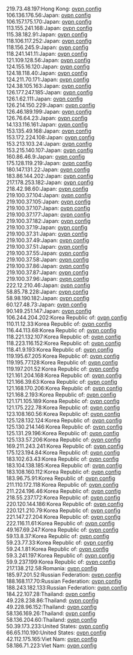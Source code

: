 219.73.48.197:Hong Kong: [ovpn config](vpn/219_73_48_197.ovpn)  
106.136.176.56:Japan: [ovpn config](vpn/106_136_176_56.ovpn)  
106.157.175.170:Japan: [ovpn config](vpn/106_157_175_170.ovpn)  
113.155.241.168:Japan: [ovpn config](vpn/113_155_241_168.ovpn)  
115.38.182.91:Japan: [ovpn config](vpn/115_38_182_91.ovpn)  
118.106.117.252:Japan: [ovpn config](vpn/118_106_117_252.ovpn)  
118.156.245.9:Japan: [ovpn config](vpn/118_156_245_9.ovpn)  
118.241.141.11:Japan: [ovpn config](vpn/118_241_141_11.ovpn)  
121.109.128.56:Japan: [ovpn config](vpn/121_109_128_56.ovpn)  
124.155.16.120:Japan: [ovpn config](vpn/124_155_16_120.ovpn)  
124.18.118.40:Japan: [ovpn config](vpn/124_18_118_40.ovpn)  
124.211.70.171:Japan: [ovpn config](vpn/124_211_70_171.ovpn)  
124.38.105.163:Japan: [ovpn config](vpn/124_38_105_163.ovpn)  
126.177.247.185:Japan: [ovpn config](vpn/126_177_247_185.ovpn)  
126.1.62.111:Japan: [ovpn config](vpn/126_1_62_111.ovpn)  
126.214.150.229:Japan: [ovpn config](vpn/126_214_150_229.ovpn)  
126.46.189.199:Japan: [ovpn config](vpn/126_46_189_199.ovpn)  
126.76.64.23:Japan: [ovpn config](vpn/126_76_64_23.ovpn)  
14.133.116.161:Japan: [ovpn config](vpn/14_133_116_161.ovpn)  
153.135.49.168:Japan: [ovpn config](vpn/153_135_49_168.ovpn)  
153.172.224.108:Japan: [ovpn config](vpn/153_172_224_108.ovpn)  
153.213.103.24:Japan: [ovpn config](vpn/153_213_103_24.ovpn)  
153.215.140.107:Japan: [ovpn config](vpn/153_215_140_107.ovpn)  
160.86.46.9:Japan: [ovpn config](vpn/160_86_46_9.ovpn)  
175.128.119.219:Japan: [ovpn config](vpn/175_128_119_219.ovpn)  
180.147.131.22:Japan: [ovpn config](vpn/180_147_131_22.ovpn)  
183.86.144.202:Japan: [ovpn config](vpn/183_86_144_202.ovpn)  
217.178.253.182:Japan: [ovpn config](vpn/217_178_253_182.ovpn)  
218.42.98.60:Japan: [ovpn config](vpn/218_42_98_60.ovpn)  
219.100.37.104:Japan: [ovpn config](vpn/219_100_37_104.ovpn)  
219.100.37.105:Japan: [ovpn config](vpn/219_100_37_105.ovpn)  
219.100.37.107:Japan: [ovpn config](vpn/219_100_37_107.ovpn)  
219.100.37.177:Japan: [ovpn config](vpn/219_100_37_177.ovpn)  
219.100.37.182:Japan: [ovpn config](vpn/219_100_37_182.ovpn)  
219.100.37.19:Japan: [ovpn config](vpn/219_100_37_19.ovpn)  
219.100.37.31:Japan: [ovpn config](vpn/219_100_37_31.ovpn)  
219.100.37.49:Japan: [ovpn config](vpn/219_100_37_49.ovpn)  
219.100.37.51:Japan: [ovpn config](vpn/219_100_37_51.ovpn)  
219.100.37.55:Japan: [ovpn config](vpn/219_100_37_55.ovpn)  
219.100.37.58:Japan: [ovpn config](vpn/219_100_37_58.ovpn)  
219.100.37.86:Japan: [ovpn config](vpn/219_100_37_86.ovpn)  
219.100.37.87:Japan: [ovpn config](vpn/219_100_37_87.ovpn)  
219.100.37.96:Japan: [ovpn config](vpn/219_100_37_96.ovpn)  
222.12.210.46:Japan: [ovpn config](vpn/222_12_210_46.ovpn)  
58.85.78.228:Japan: [ovpn config](vpn/58_85_78_228.ovpn)  
58.98.190.182:Japan: [ovpn config](vpn/58_98_190_182.ovpn)  
60.127.48.73:Japan: [ovpn config](vpn/60_127_48_73.ovpn)  
90.149.251.147:Japan: [ovpn config](vpn/90_149_251_147.ovpn)  
106.244.204.202:Korea Republic of: [ovpn config](vpn/106_244_204_202.ovpn)  
110.11.12.33:Korea Republic of: [ovpn config](vpn/110_11_12_33.ovpn)  
116.44.113.68:Korea Republic of: [ovpn config](vpn/116_44_113_68.ovpn)  
118.221.132.107:Korea Republic of: [ovpn config](vpn/118_221_132_107.ovpn)  
118.223.116.152:Korea Republic of: [ovpn config](vpn/118_223_116_152.ovpn)  
118.41.9.193:Korea Republic of: [ovpn config](vpn/118_41_9_193.ovpn)  
119.195.67.205:Korea Republic of: [ovpn config](vpn/119_195_67_205.ovpn)  
119.195.77.128:Korea Republic of: [ovpn config](vpn/119_195_77_128.ovpn)  
119.197.201.52:Korea Republic of: [ovpn config](vpn/119_197_201_52.ovpn)  
121.161.204.168:Korea Republic of: [ovpn config](vpn/121_161_204_168.ovpn)  
121.166.39.63:Korea Republic of: [ovpn config](vpn/121_166_39_63.ovpn)  
121.168.170.206:Korea Republic of: [ovpn config](vpn/121_168_170_206.ovpn)  
121.168.2.193:Korea Republic of: [ovpn config](vpn/121_168_2_193.ovpn)  
121.171.105.189:Korea Republic of: [ovpn config](vpn/121_171_105_189.ovpn)  
121.175.222.78:Korea Republic of: [ovpn config](vpn/121_175_222_78.ovpn)  
123.108.160.56:Korea Republic of: [ovpn config](vpn/123_108_160_56.ovpn)  
125.128.132.124:Korea Republic of: [ovpn config](vpn/125_128_132_124.ovpn)  
125.130.214.146:Korea Republic of: [ovpn config](vpn/125_130_214_146.ovpn)  
125.131.29.196:Korea Republic of: [ovpn config](vpn/125_131_29_196.ovpn)  
125.133.57.206:Korea Republic of: [ovpn config](vpn/125_133_57_206.ovpn)  
169.211.243.241:Korea Republic of: [ovpn config](vpn/169_211_243_241.ovpn)  
175.123.194.84:Korea Republic of: [ovpn config](vpn/175_123_194_84.ovpn)  
183.102.63.43:Korea Republic of: [ovpn config](vpn/183_102_63_43.ovpn)  
183.104.138.185:Korea Republic of: [ovpn config](vpn/183_104_138_185.ovpn)  
183.108.160.112:Korea Republic of: [ovpn config](vpn/183_108_160_112.ovpn)  
183.96.75.91:Korea Republic of: [ovpn config](vpn/183_96_75_91.ovpn)  
211.110.172.118:Korea Republic of: [ovpn config](vpn/211_110_172_118.ovpn)  
211.224.196.46:Korea Republic of: [ovpn config](vpn/211_224_196_46.ovpn)  
218.55.237.172:Korea Republic of: [ovpn config](vpn/218_55_237_172.ovpn)  
220.120.144.186:Korea Republic of: [ovpn config](vpn/220_120_144_186.ovpn)  
220.121.210.79:Korea Republic of: [ovpn config](vpn/220_121_210_79.ovpn)  
221.147.27.204:Korea Republic of: [ovpn config](vpn/221_147_27_204.ovpn)  
222.116.11.61:Korea Republic of: [ovpn config](vpn/222_116_11_61.ovpn)  
49.167.69.247:Korea Republic of: [ovpn config](vpn/49_167_69_247.ovpn)  
59.13.8.37:Korea Republic of: [ovpn config](vpn/59_13_8_37.ovpn)  
59.23.77.33:Korea Republic of: [ovpn config](vpn/59_23_77_33.ovpn)  
59.24.1.81:Korea Republic of: [ovpn config](vpn/59_24_1_81.ovpn)  
59.3.241.197:Korea Republic of: [ovpn config](vpn/59_3_241_197.ovpn)  
59.9.237.199:Korea Republic of: [ovpn config](vpn/59_9_237_199.ovpn)  
217.138.212.58:Romania: [ovpn config](vpn/217_138_212_58.ovpn)  
185.97.201.52:Russian Federation: [ovpn config](vpn/185_97_201_52.ovpn)  
188.168.117.70:Russian Federation: [ovpn config](vpn/188_168_117_70.ovpn)  
188.243.182.133:Russian Federation: [ovpn config](vpn/188_243_182_133.ovpn)  
184.22.107.28:Thailand: [ovpn config](vpn/184_22_107_28.ovpn)  
49.228.238.86:Thailand: [ovpn config](vpn/49_228_238_86.ovpn)  
49.228.96.152:Thailand: [ovpn config](vpn/49_228_96_152.ovpn)  
58.136.169.26:Thailand: [ovpn config](vpn/58_136_169_26.ovpn)  
58.136.204.60:Thailand: [ovpn config](vpn/58_136_204_60.ovpn)  
50.39.173.233:United States: [ovpn config](vpn/50_39_173_233.ovpn)  
66.65.110.190:United States: [ovpn config](vpn/66_65_110_190.ovpn)  
42.112.175.165:Viet Nam: [ovpn config](vpn/42_112_175_165.ovpn)  
58.186.71.223:Viet Nam: [ovpn config](vpn/58_186_71_223.ovpn)  
